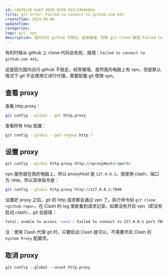 ```yaml
---
id: c4676c26-beb7-4b95-8239-5d1c14b4ebbe
title: git error: Failed to connect to github.com 443
createTime: 2024-08-06
updateTime:
categories:
tags: git, vpn
description: 国内访问 github 不稳定，经常被墙，导致 git clone 报错 Failed to connect to 443。需要给 git 设置使用 vpn
---
```


有的时候从 github 上 clone 代码会失败，报错：`Failed to connect to github.com 443`。

这是因为国内访问 github 不稳定，经常被墙。虽然我的电脑上有 vpn，但是默认情况下 git 不会使用它进行代理。需要配置 git 使用 vpn。

## 查看 proxy

查看 http proxy：

```bash
git config --global --get http.proxy
```

查看所有 http 配置：

```bash
git config --global --get-regexp http.*
```

## 设置 proxy

```cmd
git config --global http.proxy http://<proxyHost>:<port>

```

vpn 服务就在我的电脑上，所以 proxyHost 是 `127.0.0.1`。我使用 clash，端口为 `7890`。所以具体指令是：

```bash
git config --global http.proxy http://127.0.0.1:7890
```

设置好 proxy 之后，git 的 http 请求都会通过 vpn 了。执行命令如 `git clone <github-repo>`，在 Clash 的 log 里能看到请求记录。如果没有开启 vpn（即没有启动 clash），git 会报错：

```bash
fatal: unable to access 'xxxx': Failed to connect to 127.0.0.1 port 7890: Connection refused
```

注：使用 Clash 代理 git 时，只要启动 Clash 就可以，不需要开启 Clash 的 `System Proxy` 配置项。

## 取消 proxy

`git config --global --unset http.proxy`
